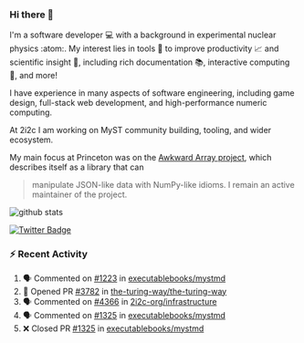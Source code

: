 ### Hi there 👋 

I'm a software developer 💻 with a background in experimental nuclear physics :atom:. My interest lies in tools :wrench: to improve productivity :chart_with_upwards_trend: and scientific insight :telescope:, including rich documentation 📚, interactive computing 🧮, and more! 

I have experience in many aspects of software engineering, including game design, full-stack web development, and high-performance numeric computing. 

At 2i2c I am working on MyST community building, tooling, and wider ecosystem. 

My main focus at Princeton was on the [Awkward Array project](awkward-array.org/), which describes itself as a library that can 
> manipulate JSON-like data with NumPy-like idioms. I remain an active maintainer of the project. 

![github stats](https://github-readme-stats.vercel.app/api?username=agoose77&show_icons=true&hide_rank=true&hide_title=true&bg_color=30,e76445,904e95&text_color=efe3ec&icon_color=efe3ec)
<!--
**agoose77/agoose77** is a ✨ _special_ ✨ repository because its `README.md` (this file) appears on your GitHub profile.

Here are some ideas to get you started:

- 🔭 I’m currently working on ...
- 🌱 I’m currently learning ...
- 👯 I’m looking to collaborate on ...
- 🤔 I’m looking for help with ...
- 💬 Ask me about ...
- 📫 How to reach me: ...
- 😄 Pronouns: ...
- ⚡ Fun fact: ...
-->

[![Twitter Badge](https://img.shields.io/twitter/follow/agoose77?style=flat-square&logo=Twitter&logoColor=white&color=cornflowerblue)](https://twitter.com/agoose77)

### :zap: Recent Activity

<!--START_SECTION:activity-->
1. 🗣 Commented on [#1223](https://github.com/executablebooks/mystmd/pull/1223#issuecomment-2214249202) in [executablebooks/mystmd](https://github.com/executablebooks/mystmd)
2. 💪 Opened PR [#3782](https://github.com/the-turing-way/the-turing-way/pull/3782) in [the-turing-way/the-turing-way](https://github.com/the-turing-way/the-turing-way)
3. 🗣 Commented on [#4366](https://github.com/2i2c-org/infrastructure/issues/4366#issuecomment-2211630591) in [2i2c-org/infrastructure](https://github.com/2i2c-org/infrastructure)
4. 🗣 Commented on [#1325](https://github.com/executablebooks/mystmd/pull/1325#issuecomment-2211078460) in [executablebooks/mystmd](https://github.com/executablebooks/mystmd)
5. ❌ Closed PR [#1325](https://github.com/executablebooks/mystmd/pull/1325) in [executablebooks/mystmd](https://github.com/executablebooks/mystmd)
<!--END_SECTION:activity-->
